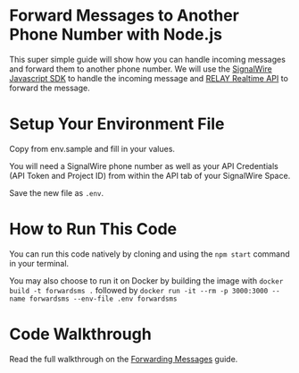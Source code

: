 # Forward Messages to Another Phone Number with Node.js

This super simple guide will show how you can handle incoming messages and forward them to another phone number. We will use the [SignalWire Javascript SDK](https://developer.signalwire.com/client-sdk/reference/js-exports) to handle the incoming message and [RELAY Realtime API]() to forward the message.

# Setup Your Environment File

Copy from env.sample and fill in your values.

You will need a SignalWire phone number as well as your API Credentials (API Token and Project ID) from within the API tab of your SignalWire Space.

Save the new file as `.env`.

# How to Run This Code

You can run this code natively by cloning and using the `npm start` command in your terminal.

You may also choose to run it on Docker by building the image with `docker build -t forwardsms .` followed by `docker run -it --rm -p 3000:3000 --name forwardsms --env-file .env forwardsms`

# Code Walkthrough

Read the full walkthrough on the [Forwarding Messages](https://developer.signalwire.com/apis/docs/how-to-forward-messages) guide.

